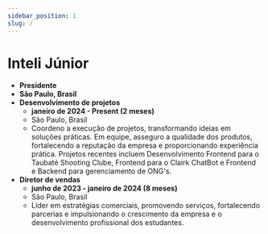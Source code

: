 ```yaml
---
sidebar_position: 1
slug: /
---
```


# Inteli Júnior

- **Presidente**
- **São Paulo, Brasil**
- **Desenvolvimento de projetos**
  - **janeiro de 2024 - Present (2 meses)**
  - São Paulo, Brasil
  - Coordeno a execução de projetos, transformando ideias em soluções práticas. Em equipe, asseguro a qualidade dos produtos, fortalecendo a reputação da empresa e proporcionando experiência prática. Projetos recentes incluem Desenvolvimento Frontend para o Taubaté Shooting Clube, Frontend para o Clairk ChatBot e Frontend e Backend para gerenciamento de ONG's.
- **Diretor de vendas**
  - **junho de 2023 - janeiro de 2024 (8 meses)**
  - São Paulo, Brasil
  - Líder em estratégias comerciais, promovendo serviços, fortalecendo parcerias e impulsionando o crescimento da empresa e o desenvolvimento profissional dos estudantes.






